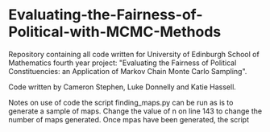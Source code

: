 # Evaluating-the-Fairness-of-Political-with-MCMC-Methods
Repository containing all code written for University of Edinburgh School of Mathematics fourth year project: "Evaluating the Fairness of Political Constituencies:  an Application of Markov Chain Monte Carlo Sampling".

Code written by Cameron Stephen, Luke Donnelly and Katie Hassell.

Notes on use of code
the script finding_maps.py can be run as is to generate a sample of maps. Change the value of n on line 143 to change the number of maps generated.
Once mpas have been generated, the script 

